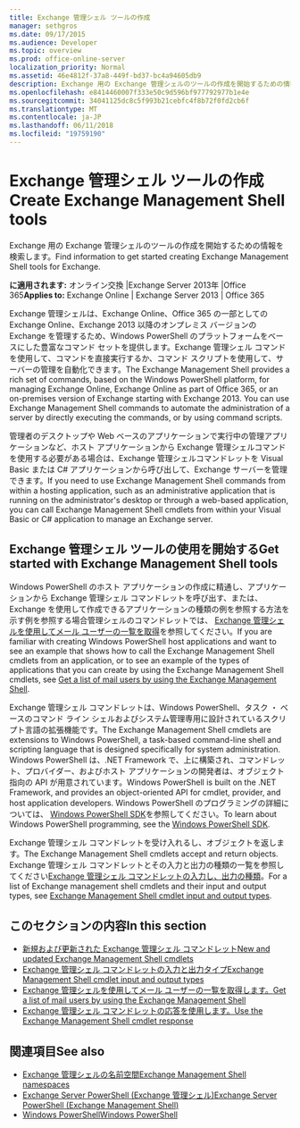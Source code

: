 ```yaml
---
title: Exchange 管理シェル ツールの作成
manager: sethgros
ms.date: 09/17/2015
ms.audience: Developer
ms.topic: overview
ms.prod: office-online-server
localization_priority: Normal
ms.assetid: 46e4812f-37a8-449f-bd37-bc4a94605db9
description: Exchange 用の Exchange 管理シェルのツールの作成を開始するための情報を検索します。
ms.openlocfilehash: e8414460007f333e50c9d596bf977792977b1e4e
ms.sourcegitcommit: 34041125dc8c5f993b21cebfc4f8b72f0fd2cb6f
ms.translationtype: MT
ms.contentlocale: ja-JP
ms.lasthandoff: 06/11/2018
ms.locfileid: "19759190"
---
```

# <a name="create-exchange-management-shell-tools"></a><span data-ttu-id="08081-103">Exchange 管理シェル ツールの作成</span><span class="sxs-lookup"><span data-stu-id="08081-103">Create Exchange Management Shell tools</span></span>

<span data-ttu-id="08081-104">Exchange 用の Exchange 管理シェルのツールの作成を開始するための情報を検索します。</span><span class="sxs-lookup"><span data-stu-id="08081-104">Find information to get started creating Exchange Management Shell tools for Exchange.</span></span>

<span data-ttu-id="08081-105">**に適用されます:** オンライン交換 |Exchange Server 2013年 |Office 365</span><span class="sxs-lookup"><span data-stu-id="08081-105">**Applies to:** Exchange Online | Exchange Server 2013 | Office 365</span></span>
  
<span data-ttu-id="08081-p101">Exchange 管理シェルは、Exchange Online、Office 365 の一部としての Exchange Online、Exchange 2013 以降のオンプレミス バージョンの Exchange を管理するため、Windows PowerShell のプラットフォームをベースにした豊富なコマンド セットを提供します。Exchange 管理シェル コマンドを使用して、コマンドを直接実行するか、コマンド スクリプトを使用して、サーバーの管理を自動化できます。</span><span class="sxs-lookup"><span data-stu-id="08081-p101">The Exchange Management Shell provides a rich set of commands, based on the Windows PowerShell platform, for managing Exchange Online, Exchange Online as part of Office 365, or an on-premises version of Exchange starting with Exchange 2013. You can use Exchange Management Shell commands to automate the administration of a server by directly executing the commands, or by using command scripts.</span></span>
  
<span data-ttu-id="08081-108">管理者のデスクトップや Web ベースのアプリケーションで実行中の管理アプリケーションなど、ホスト アプリケーションから Exchange 管理シェルコマンドを使用する必要がある場合は、Exchange 管理シェルコマンドレットを Visual Basic または C# アプリケーションから呼び出して、Exchange サーバーを管理できます。</span><span class="sxs-lookup"><span data-stu-id="08081-108">If you need to use Exchange Management Shell commands from within a hosting application, such as an administrative application that is running on the administrator's desktop or through a web-based application, you can call Exchange Management Shell cmdlets from within your Visual Basic or C# application to manage an Exchange server.</span></span>
  
## <a name="get-started-with-exchange-management-shell-tools"></a><span data-ttu-id="08081-109">Exchange 管理シェル ツールの使用を開始する</span><span class="sxs-lookup"><span data-stu-id="08081-109">Get started with Exchange Management Shell tools</span></span>
<span data-ttu-id="08081-110"><a name="SP15GettingStartedTemplate_WhatDoYouNeed"> </a></span><span class="sxs-lookup"><span data-stu-id="08081-110"></span></span>

<span data-ttu-id="08081-111">Windows PowerShell のホスト アプリケーションの作成に精通し、アプリケーションから Exchange 管理シェル コマンドレットを呼び出す、または、Exchange を使用して作成できるアプリケーションの種類の例を参照する方法を示す例を参照する場合管理シェルのコマンドレットでは、 [Exchange 管理シェルを使用してメール ユーザーの一覧を取得](how-to-get-a-list-of-mail-users-by-using-the-exchange-management-shell.md)を参照してください。</span><span class="sxs-lookup"><span data-stu-id="08081-111">If you are familiar with creating Windows PowerShell host applications and want to see an example that shows how to call the Exchange Management Shell cmdlets from an application, or to see an example of the types of applications that you can create by using the Exchange Management Shell cmdlets, see [Get a list of mail users by using the Exchange Management Shell](how-to-get-a-list-of-mail-users-by-using-the-exchange-management-shell.md).</span></span>
  
<span data-ttu-id="08081-112">Exchange 管理シェル コマンドレットは、Windows PowerShell、タスク ・ ベースのコマンド ライン シェルおよびシステム管理専用に設計されているスクリプト言語の拡張機能です。</span><span class="sxs-lookup"><span data-stu-id="08081-112">The Exchange Management Shell cmdlets are extensions to Windows PowerShell, a task-based command-line shell and scripting language that is designed specifically for system administration.</span></span> <span data-ttu-id="08081-113">Windows PowerShell は、.NET Framework で、上に構築され、コマンドレット、プロバイダー、およびホスト アプリケーションの開発者は、オブジェクト指向の API が用意されています。</span><span class="sxs-lookup"><span data-stu-id="08081-113">Windows PowerShell is built on the .NET Framework, and provides an object-oriented API for cmdlet, provider, and host application developers.</span></span> <span data-ttu-id="08081-114">Windows PowerShell のプログラミングの詳細については、 [Windows PowerShell SDK](http://msdn.microsoft.com/en-us/library/dd835506%28VS.85%29.aspx)を参照してください。</span><span class="sxs-lookup"><span data-stu-id="08081-114">To learn about Windows PowerShell programming, see the [Windows PowerShell SDK](http://msdn.microsoft.com/en-us/library/dd835506%28VS.85%29.aspx).</span></span>
  
<span data-ttu-id="08081-115">Exchange 管理シェル コマンドレットを受け入れるし、オブジェクトを返します。</span><span class="sxs-lookup"><span data-stu-id="08081-115">The Exchange Management Shell cmdlets accept and return objects.</span></span> <span data-ttu-id="08081-116">Exchange 管理シェル コマンドレットとその入力と出力の種類の一覧を参照してください[Exchange 管理シェル コマンドレットの入力し、出力の種類](exchange-management-shell-cmdlet-input-and-output-types.md)。</span><span class="sxs-lookup"><span data-stu-id="08081-116">For a list of Exchange management shell cmdlets and their input and output types, see [Exchange Management Shell cmdlet input and output types](exchange-management-shell-cmdlet-input-and-output-types.md).</span></span>
  
## <a name="in-this-section"></a><span data-ttu-id="08081-117">このセクションの内容</span><span class="sxs-lookup"><span data-stu-id="08081-117">In this section</span></span>

- [<span data-ttu-id="08081-118">新規および更新された Exchange 管理シェル コマンドレット</span><span class="sxs-lookup"><span data-stu-id="08081-118">New and updated Exchange Management Shell cmdlets</span></span>](new-and-updated-exchange-management-shell-cmdlets.md)  
- [<span data-ttu-id="08081-119">Exchange 管理シェル コマンドレットの入力と出力タイプ</span><span class="sxs-lookup"><span data-stu-id="08081-119">Exchange Management Shell cmdlet input and output types</span></span>](exchange-management-shell-cmdlet-input-and-output-types.md)
- [<span data-ttu-id="08081-120">Exchange 管理シェルを使用してメール ユーザーの一覧を取得します。</span><span class="sxs-lookup"><span data-stu-id="08081-120">Get a list of mail users by using the Exchange Management Shell</span></span>](how-to-get-a-list-of-mail-users-by-using-the-exchange-management-shell.md)
- [<span data-ttu-id="08081-121">Exchange 管理シェル コマンドレットの応答を使用します。</span><span class="sxs-lookup"><span data-stu-id="08081-121">Use the Exchange Management Shell cmdlet response</span></span>](how-to-use-the-exchange-management-shell-cmdlet-response.md)


## <a name="see-also"></a><span data-ttu-id="08081-122">関連項目</span><span class="sxs-lookup"><span data-stu-id="08081-122">See also</span></span>

- [<span data-ttu-id="08081-123">Exchange 管理シェルの名前空間</span><span class="sxs-lookup"><span data-stu-id="08081-123">Exchange Management Shell namespaces</span></span>](exchange-management-shell-namespaces.md)  
- [<span data-ttu-id="08081-124">Exchange Server PowerShell (Exchange 管理シェル)</span><span class="sxs-lookup"><span data-stu-id="08081-124">Exchange Server PowerShell (Exchange Management Shell)</span></span>](https://docs.microsoft.com/en-us/powershell/exchange/exchange-server/exchange-management-shell?view=exchange-ps)  
- [<span data-ttu-id="08081-125">Windows PowerShell</span><span class="sxs-lookup"><span data-stu-id="08081-125">Windows PowerShell</span></span>](http://msdn.microsoft.com/en-us/library/dd835506%28v=vs.85%29.aspx)
    

